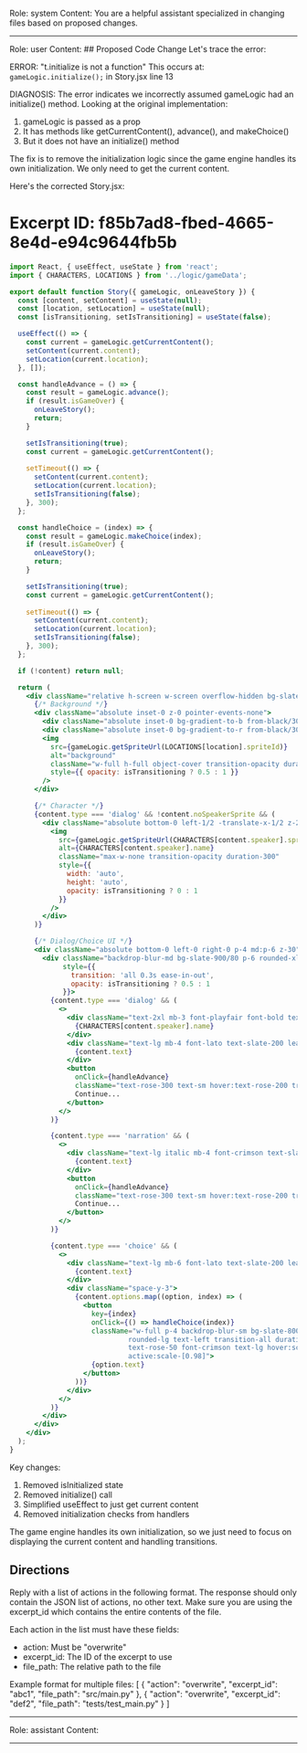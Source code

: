 Role: system
Content: You are a helpful assistant specialized in changing files based on proposed changes.
__________________
Role: user
Content: ## Proposed Code Change
Let's trace the error:

ERROR: "t.initialize is not a function"
This occurs at: `gameLogic.initialize();` in Story.jsx line 13

DIAGNOSIS:
The error indicates we incorrectly assumed gameLogic had an initialize() method. Looking at the original implementation:
1. gameLogic is passed as a prop
2. It has methods like getCurrentContent(), advance(), and makeChoice()
3. But it does not have an initialize() method

The fix is to remove the initialization logic since the game engine handles its own initialization. We only need to get the current content.

Here's the corrected Story.jsx:

# Excerpt ID: f85b7ad8-fbed-4665-8e4d-e94c9644fb5b
```jsx src/pages/Story.jsx
import React, { useEffect, useState } from 'react';
import { CHARACTERS, LOCATIONS } from '../logic/gameData';

export default function Story({ gameLogic, onLeaveStory }) {
  const [content, setContent] = useState(null);
  const [location, setLocation] = useState(null);
  const [isTransitioning, setIsTransitioning] = useState(false);

  useEffect(() => {
    const current = gameLogic.getCurrentContent();
    setContent(current.content);
    setLocation(current.location);
  }, []);

  const handleAdvance = () => {
    const result = gameLogic.advance();
    if (result.isGameOver) {
      onLeaveStory();
      return;
    }

    setIsTransitioning(true);
    const current = gameLogic.getCurrentContent();
    
    setTimeout(() => {
      setContent(current.content);
      setLocation(current.location);
      setIsTransitioning(false);
    }, 300);
  };

  const handleChoice = (index) => {
    const result = gameLogic.makeChoice(index);
    if (result.isGameOver) {
      onLeaveStory();
      return;
    }

    setIsTransitioning(true);
    const current = gameLogic.getCurrentContent();
    
    setTimeout(() => {
      setContent(current.content);
      setLocation(current.location);
      setIsTransitioning(false);
    }, 300);
  };

  if (!content) return null;

  return (
    <div className="relative h-screen w-screen overflow-hidden bg-slate-900">
      {/* Background */}
      <div className="absolute inset-0 z-0 pointer-events-none">
        <div className="absolute inset-0 bg-gradient-to-b from-black/30 to-black/70 z-10" />
        <div className="absolute inset-0 bg-gradient-to-r from-black/30 via-transparent to-black/30 z-10" />
        <img
          src={gameLogic.getSpriteUrl(LOCATIONS[location].spriteId)}
          alt="background"
          className="w-full h-full object-cover transition-opacity duration-500"
          style={{ opacity: isTransitioning ? 0.5 : 1 }}
        />
      </div>

      {/* Character */}
      {content.type === 'dialog' && !content.noSpeakerSprite && (
        <div className="absolute bottom-0 left-1/2 -translate-x-1/2 z-20 pointer-events-none">
          <img
            src={gameLogic.getSpriteUrl(CHARACTERS[content.speaker].spriteId, content.variation)}
            alt={CHARACTERS[content.speaker].name}
            className="max-w-none transition-opacity duration-300"
            style={{ 
              width: 'auto', 
              height: 'auto',
              opacity: isTransitioning ? 0 : 1 
            }}
          />
        </div>
      )}

      {/* Dialog/Choice UI */}
      <div className="absolute bottom-0 left-0 right-0 p-4 md:p-6 z-30">
        <div className="backdrop-blur-md bg-slate-900/80 p-6 rounded-xl border border-slate-700/50 shadow-xl"
             style={{ 
               transition: 'all 0.3s ease-in-out',
               opacity: isTransitioning ? 0.5 : 1
             }}>
          {content.type === 'dialog' && (
            <>
              <div className="text-2xl mb-3 font-playfair font-bold text-rose-100">
                {CHARACTERS[content.speaker].name}
              </div>
              <div className="text-lg mb-4 font-lato text-slate-200 leading-relaxed">
                {content.text}
              </div>
              <button
                onClick={handleAdvance}
                className="text-rose-300 text-sm hover:text-rose-200 transition-colors font-crimson italic">
                Continue...
              </button>
            </>
          )}

          {content.type === 'narration' && (
            <>
              <div className="text-lg italic mb-4 font-crimson text-slate-200 leading-relaxed">
                {content.text}
              </div>
              <button
                onClick={handleAdvance}
                className="text-rose-300 text-sm hover:text-rose-200 transition-colors font-crimson italic">
                Continue...
              </button>
            </>
          )}

          {content.type === 'choice' && (
            <>
              <div className="text-lg mb-6 font-lato text-slate-200 leading-relaxed">
                {content.text}
              </div>
              <div className="space-y-3">
                {content.options.map((option, index) => (
                  <button
                    key={index}
                    onClick={() => handleChoice(index)}
                    className="w-full p-4 backdrop-blur-sm bg-slate-800/90 hover:bg-slate-700/90 
                             rounded-lg text-left transition-all duration-200 border border-slate-600/50 
                             text-rose-50 font-crimson text-lg hover:scale-[1.02] hover:shadow-lg
                             active:scale-[0.98]">
                    {option.text}
                  </button>
                ))}
              </div>
            </>
          )}
        </div>
      </div>
    </div>
  );
}
```

Key changes:
1. Removed isInitialized state
2. Removed initialize() call
3. Simplified useEffect to just get current content
4. Removed initialization checks from handlers

The game engine handles its own initialization, so we just need to focus on displaying the current content and handling transitions.

## Directions
Reply with a list of actions in the following format. The response should only contain the JSON list of actions, no other text.
Make sure you are using the excerpt_id which contains the entire contents of the file.

Each action in the list must have these fields:
- action: Must be "overwrite"
- excerpt_id: The ID of the excerpt to use
- file_path: The relative path to the file

Example format for multiple files:
[
    {
        "action": "overwrite",
        "excerpt_id": "abc1",
        "file_path": "src/main.py"
    },
    {
        "action": "overwrite",
        "excerpt_id": "def2",
        "file_path": "tests/test_main.py"
    }
]
__________________
Role: assistant
Content: 
__________________
